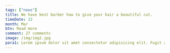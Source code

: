 ```yaml
---
tags: ["news"]
title: We have best barber how to give your hair a beautiful cut.
timeDate: 22
month: Mar
btn: Read more
comment: 27 comments
image: /img/img2.jpg
para1: Lorem ipsum dolor sit amet consectetur adipisicing elit. Fugit aspernatur quo debitis nesciunt nihil officia.
---
```

